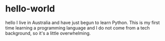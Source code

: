 # hello-world
hello
I live in Australia and have just begun to learn Python. This is my first time learning a programming language and I do not come from a tech background, so it's a little overwhelming.
